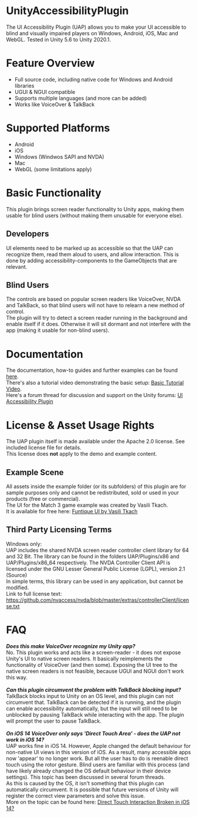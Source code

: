 # UnityAccessibilityPlugin
The UI Accessibility Plugin (UAP) allows you to make your UI accessible to blind and visually impaired players on Windows, Android, iOS, Mac and WebGL. 
Tested in Unity 5.6 to Unity 2020.1.

# Feature Overview
- Full source code, including native code for Windows and Android libraries
- UGUI & NGUI compatible
- Supports multiple languages (and more can be added)
- Works like VoiceOver & TalkBack

# Supported Platforms
- Android
- iOS
- Windows (Windwos SAPI and NVDA)
- Mac
- WebGL (some limitations apply)

# Basic Functionality
This plugin brings screen reader functionality to Unity apps, making them usable for blind users (without making 
them unusable for everyone else).

## Developers
UI elements need to be marked up as accessible so that the UAP can recognize them, read them aloud to users, 
and allow interaction. This is done by adding accessibility-components to the GameObjects that are relevant.

## Blind Users
The controls are based on popular screen readers like VoiceOver, NVDA and TalkBack, so that blind users will not 
have to relearn a new method of control.<br>
The plugin will try to detect a screen reader running in the background and enable itself if it does. Otherwise 
it will sit dormant and not interfere with the app (making it usable for non-blind users).

# Documentation
The documentation, how-to guides and further examples can be found <a href="http://www.metalpopgames.com/assetstore/accessibility/doc/index.html">here</a>.<br>
There's also a tutorial video demonstrating the basic setup: <a href="https://www.youtube.com/watch?v=SJuQWf7p9T4">Basic Tutorial Video</a>.<br>
Here's a forum thread for discussion and support on the Unity forums: <a href="https://forum.unity.com/threads/released-ui-accessibility-plugin-uap-v1-0.469298/?_ga=2.92342237.1961910733.1618848783-1844297938.1510951995">UI Accessibility Plugin</a>

# License & Asset Usage Rights
The UAP plugin itself is made available under the Apache 2.0 license. See included license file for details.<br>
This license does **not** apply to the demo and example content.

## Example Scene
All assets inside the example folder (or its subfolders) of this plugin are for sample purposes only and cannot be redistributed, sold or used in your products (free or commercial).<br>
The UI for the Match 3 game example was created by Vasili Tkach.<br>
It is available for free here: <a href="https://dribbble.com/shots/2261532--Funtique-game-UI-kit-free-PSD">Funtique UI by Vasili Tkach</a>

## Third Party Licensing Terms
Windows only:<br>
UAP includes the shared NVDA screen reader controller client library for 64 and 32 Bit.
The library can be found in the folders UAP/Plugins/x86 and UAP/Plugins/x86_64 respectively.
The NVDA Controller Client API is licensed under the GNU Lesser General Public License (LGPL), version 2.1 (Source)<br>
In simple terms, this library can be used in any application, but cannot be modified.<br>
Link to full license text: <a href="https://github.com/nvaccess/nvda/blob/master/extras/controllerClient/license.txt">https://github.com/nvaccess/nvda/blob/master/extras/controllerClient/license.txt</a>

# FAQ
<b>*Does this make VoiceOver recognize my Unity app?*</b><br>
No. This plugin works and acts like a screen-reader - it does not expose Unity's UI to native screen readers.
It basically reimplements the functionality of VoiceOver (and then some). Exposing the UI tree to the native 
screen readers is not feasible, because UGUI and NGUI don't work this way.
<br><br>
<b>*Can this plugin circumvent the problem with TalkBack blocking input?*</b><br>
TalkBack blocks input to Unity on an OS level, and this plugin can not circumvent that. 
TalkBack can be detected if it is running, and the plugin can enable accessibility automatically, but the 
input will still need to be unblocked by pausing TalkBack while interacting with the app.
The plugin will prompt the user to pause TalkBack.
<br><br>
<b>*On iOS 14 VoiceOver only says 'Direct Touch Area' - does the UAP not work in iOS 14?*</b><br>
UAP works fine in iOS 14. However, Apple changed the default behaviour for non-native UI views in this version of iOS. 
As a result, many accessible apps now 'appear' to no longer work. But all the user has to do is reenable direct touch 
using the rotor gesture. Blind users are familiar with this process (and have likely already changed the 
OS default behaviour in their device settings). This topic has been discussed in several forum threads.<br>
As this is caused by the OS, it isn't something that this plugin can automatically circumvent. It is possible 
that future versions of Unity will register the correct view parameters and solve this issue.<br>
More on the topic can be found here: <a href="https://developer.apple.com/forums/thread/663529">Direct Touch Interaction Broken in iOS 14?</a>
